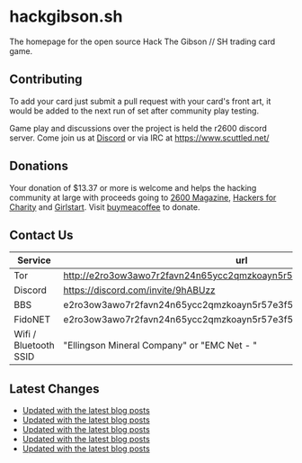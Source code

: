 # hackgibson.sh
The homepage for the open source Hack The Gibson // SH trading card game.


## Contributing

To add your card just submit a pull request with your card's front art, it would be added to the next run of set after community play testing.

Game play and discussions over the project is held the r2600 discord server. Come join us at [Discord](https://discord.com/invite/9hABUzz) or via IRC at https://www.scuttled.net/


## Donations

Your donation of $13.37 or more is welcome and helps the hacking community at large with proceeds going to [2600 Magazine](https://2600.com/), [Hackers for Charity](https://hackersforcharity.org) and [Girlstart](https://girlstart.org).  Visit [buymeacoffee](https://www.buymeacoffee.com/hackgibson.sh) to donate.


## Contact Us

Service | url
-|-
Tor | http://e2ro3ow3awo7r2favn24n65ycc2qmzkoayn5r57e3f56nvjwdcgg32ad.onion
Discord | https://discord.com/invite/9hABUzz
BBS | e2ro3ow3awo7r2favn24n65ycc2qmzkoayn5r57e3f56nvjwdcgg32ad.onion:23
FidoNET | e2ro3ow3awo7r2favn24n65ycc2qmzkoayn5r57e3f56nvjwdcgg32ad.onion:24554
Wifi / Bluetooth SSID | "Ellingson Mineral Company" or "EMC Net - <fidonet address>"

## Latest Changes
<!-- BLOG-POST-LIST:START -->
- [Updated with the latest blog posts](https://github.com/DFW2600/hackgibson.sh/commit/b673ad6fbda0f40e60fcce22a6d2d1bc6c0e1d21)
- [Updated with the latest blog posts](https://github.com/DFW2600/hackgibson.sh/commit/53690cea5faabb3658aebac50c72dc6b52839278)
- [Updated with the latest blog posts](https://github.com/DFW2600/hackgibson.sh/commit/6ced2ac510a50b1e3f18cbf71bd4174190329ec1)
- [Updated with the latest blog posts](https://github.com/DFW2600/hackgibson.sh/commit/6dcb72759ba516b9ccef9ba051eec8635b1d3700)
- [Updated with the latest blog posts](https://github.com/DFW2600/hackgibson.sh/commit/e5375d6c397ac63fbabdb697abbb9e9cb36f4ba7)
<!-- BLOG-POST-LIST:END -->

